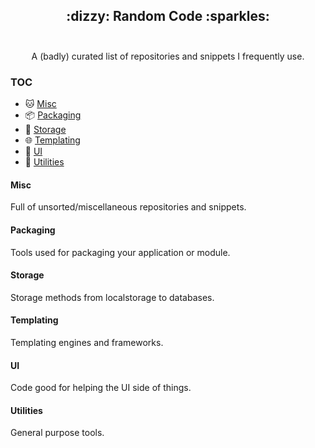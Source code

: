 <h2 align="center">
 :dizzy: Random Code :sparkles:<br><br>
</h2>

<p align="center">A (badly) curated list of repositories and snippets I frequently use.</p>

### TOC
- 🐱 [Misc](https://github.com/clarkhacks/Random-Code/blob/master/Misc.md)
- 📦 [Packaging](https://github.com/clarkhacks/Random-Code/blob/master/Packaging.md)
- 💾 [Storage](https://github.com/clarkhacks/Random-Code/blob/master/Storage.md)
- 🌐 [Templating](https://github.com/clarkhacks/Random-Code/blob/master/Templating.md)
- 📱 [UI](https://github.com/clarkhacks/Random-Code/blob/master/UI.md)
- 🔧 [Utilities](https://github.com/clarkhacks/Random-Code/blob/master/Utilities.md)

#### Misc

Full of unsorted/miscellaneous repositories and snippets.
 
#### Packaging

Tools used for packaging your application or module.

#### Storage

Storage methods from localstorage to databases.

#### Templating

Templating engines and frameworks.

#### UI

Code good for helping the UI side of things.

#### Utilities

General purpose tools.
